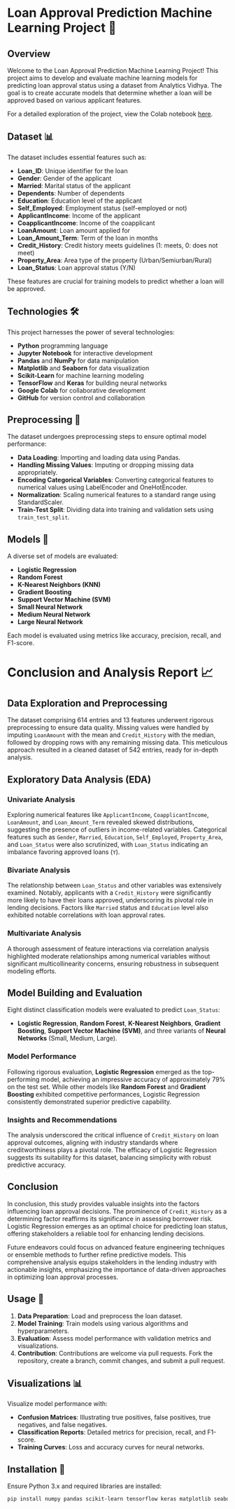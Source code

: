 # Loan Approval Prediction Machine Learning Project 🏦

## Overview

Welcome to the Loan Approval Prediction Machine Learning Project! This project aims to develop and evaluate machine learning models for predicting loan approval status using a dataset from Analytics Vidhya. The goal is to create accurate models that determine whether a loan will be approved based on various applicant features.

For a detailed exploration of the project, view the Colab notebook [here](https://colab.research.google.com/github/ishita48/Loan-Approval-Prediction-Model/blob/main/loan_approval_prediction_model.ipynb).

## Dataset 📊

The dataset includes essential features such as:

- **Loan_ID**: Unique identifier for the loan 
- **Gender**: Gender of the applicant
- **Married**: Marital status of the applicant 
- **Dependents**: Number of dependents
- **Education**: Education level of the applicant
- **Self_Employed**: Employment status (self-employed or not)
- **ApplicantIncome**: Income of the applicant
- **CoapplicantIncome**: Income of the coapplicant
- **LoanAmount**: Loan amount applied for
- **Loan_Amount_Term**: Term of the loan in months
- **Credit_History**: Credit history meets guidelines (1: meets, 0: does not meet)
- **Property_Area**: Area type of the property (Urban/Semiurban/Rural)
- **Loan_Status**: Loan approval status (Y/N)

These features are crucial for training models to predict whether a loan will be approved.

## Technologies 🛠️

This project harnesses the power of several technologies:

- **Python** programming language
- **Jupyter Notebook** for interactive development
- **Pandas** and **NumPy** for data manipulation
- **Matplotlib** and **Seaborn** for data visualization
- **Scikit-Learn** for machine learning modeling
- **TensorFlow** and **Keras** for building neural networks
- **Google Colab** for collaborative development
- **GitHub** for version control and collaboration

## Preprocessing 📝

The dataset undergoes preprocessing steps to ensure optimal model performance:

- **Data Loading**: Importing and loading data using Pandas.
- **Handling Missing Values**: Imputing or dropping missing data appropriately.
- **Encoding Categorical Variables**: Converting categorical features to numerical values using LabelEncoder and OneHotEncoder.
- **Normalization**: Scaling numerical features to a standard range using StandardScaler.
- **Train-Test Split**: Dividing data into training and validation sets using `train_test_split`.

## Models 🤖

A diverse set of models are evaluated:

- **Logistic Regression**
- **Random Forest**
- **K-Nearest Neighbors (KNN)**
- **Gradient Boosting**
- **Support Vector Machine (SVM)**
- **Small Neural Network**
- **Medium Neural Network**
- **Large Neural Network**

Each model is evaluated using metrics like accuracy, precision, recall, and F1-score.

# Conclusion and Analysis Report 📈

## Data Exploration and Preprocessing

The dataset comprising 614 entries and 13 features underwent rigorous preprocessing to ensure data quality. Missing values were handled by imputing `LoanAmount` with the mean and `Credit_History` with the median, followed by dropping rows with any remaining missing data. This meticulous approach resulted in a cleaned dataset of 542 entries, ready for in-depth analysis.

## Exploratory Data Analysis (EDA)

### Univariate Analysis
Exploring numerical features like `ApplicantIncome`, `CoapplicantIncome`, `LoanAmount`, and `Loan_Amount_Term` revealed skewed distributions, suggesting the presence of outliers in income-related variables. Categorical features such as `Gender`, `Married`, `Education`, `Self_Employed`, `Property_Area`, and `Loan_Status` were also scrutinized, with `Loan_Status` indicating an imbalance favoring approved loans (`Y`).

### Bivariate Analysis
The relationship between `Loan_Status` and other variables was extensively examined. Notably, applicants with a `Credit_History` were significantly more likely to have their loans approved, underscoring its pivotal role in lending decisions. Factors like `Married` status and `Education` level also exhibited notable correlations with loan approval rates.

### Multivariate Analysis
A thorough assessment of feature interactions via correlation analysis highlighted moderate relationships among numerical variables without significant multicollinearity concerns, ensuring robustness in subsequent modeling efforts.

## Model Building and Evaluation

Eight distinct classification models were evaluated to predict `Loan_Status`:
- **Logistic Regression**, **Random Forest**, **K-Nearest Neighbors**, **Gradient Boosting**, **Support Vector Machine (SVM)**, and three variants of **Neural Networks** (Small, Medium, Large).

### Model Performance
Following rigorous evaluation, **Logistic Regression** emerged as the top-performing model, achieving an impressive accuracy of approximately 79% on the test set. While other models like **Random Forest** and **Gradient Boosting** exhibited competitive performances, Logistic Regression consistently demonstrated superior predictive capability.

### Insights and Recommendations
The analysis underscored the critical influence of `Credit_History` on loan approval outcomes, aligning with industry standards where creditworthiness plays a pivotal role. The efficacy of Logistic Regression suggests its suitability for this dataset, balancing simplicity with robust predictive accuracy.

## Conclusion

In conclusion, this study provides valuable insights into the factors influencing loan approval decisions. The prominence of `Credit_History` as a determining factor reaffirms its significance in assessing borrower risk. Logistic Regression emerges as an optimal choice for predicting loan status, offering stakeholders a reliable tool for enhancing lending decisions.

Future endeavors could focus on advanced feature engineering techniques or ensemble methods to further refine predictive models. This comprehensive analysis equips stakeholders in the lending industry with actionable insights, emphasizing the importance of data-driven approaches in optimizing loan approval processes.


## Usage 🚀

1. **Data Preparation**: Load and preprocess the loan dataset.
2. **Model Training**: Train models using various algorithms and hyperparameters.
3. **Evaluation**: Assess model performance with validation metrics and visualizations.
4. **Contribution**: Contributions are welcome via pull requests. Fork the repository, create a branch, commit changes, and submit a pull request.

## Visualizations 📊

Visualize model performance with:

- **Confusion Matrices**: Illustrating true positives, false positives, true negatives, and false negatives.
- **Classification Reports**: Detailed metrics for precision, recall, and F1-score.
- **Training Curves**: Loss and accuracy curves for neural networks.

## Installation 🔧

Ensure Python 3.x and required libraries are installed:

```bash
pip install numpy pandas scikit-learn tensorflow keras matplotlib seaborn
